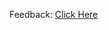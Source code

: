 Feedback: [Click Here](https://docs.google.com/forms/d/14t4xO-kMdhr1BpYvZUnCvO5WiPnq_PkuKgHliWhfQdw/prefill2)
